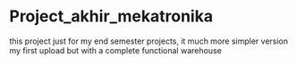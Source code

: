 # Project_akhir_mekatronika
this project just for my end semester projects, it much more simpler version my first upload but with a complete functional warehouse
